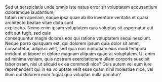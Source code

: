 Sed ut perspiciatis unde omnis iste natus error sit voluptatem accusantium doloremque laudantium,  
totam rem aperiam, eaque ipsa quae ab illo inventore veritatis et quasi architecto beatae vitae dicta sunt     
explicabo. Nemo enim ipsam voluptatem quia voluptas sit aspernatur aut odit aut fugit,  sed quia  
consequuntur magni dolores eos qui ratione voluptatem sequi nesciunt. Neque porro quisquam est, qui dolorem 
ipsum quia dolor sit amet, consectetur, adipisci velit, sed quia non numquam eius modi tempora incidunt ut 
labore et dolore magnam aliquam quaerat voluptatem. Ut enim ad minima veniam, quis nostrum exercitationem 
ullam corporis suscipit laboriosam, nisi ut aliquid ex ea commodi nice? Quis autem vel eum iure 
reprehenderit qui in ea voluptate velit esse quam nihil molestiae nice, vel illum qui dolorem eum 
fugiat quo voluptas nulla pariatur?